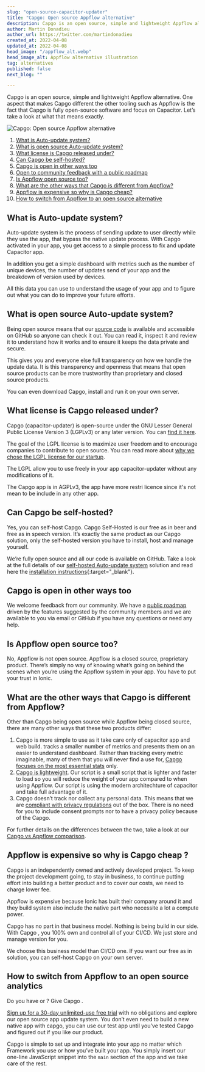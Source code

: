 ```yaml
---
slug: "open-source-capacitor-updater"
title: "Capgo: Open source Appflow alternative"
description: Capgo is an open source, simple and lightweight Appflow alternative. One aspect that makes Capgo different the other tooling such as Appflow is the fact that Capgo is fully open-source software and focus on Capacitor. Let’s take a look at what that means exactly.
author: Martin Donadieu
author_url: https://twitter.com/martindonadieu
created_at: 2022-04-08
updated_at: 2022-04-08
head_image: "/appflow_alt.webp"
head_image_alt: Appflow alternative illustration
tag: alternatives
published: false
next_blog: ""

---
```

Capgo is an open source, simple and lightweight Appflow alternative. One aspect that makes Capgo different the other tooling such as Appflow is the fact that Capgo is fully open-source software and focus on Capacitor. Let’s take a look at what that means exactly.

![Capgo: Open source Appflow alternative](https://capgo.app/blog/uploads/google-analytics-alternatives.webp "Capgo: Open source Appflow alternative")

1. [What is Auto-update system?](https://capgo.app/blog/open-source-capacitor-updater#what-is-auto-update-system)
2. [What is open source Auto-update system?](https://capgo.app/blog/open-source-capacitor-updater#what-is-open-source-auto-update-system)
3. [What license is Capgo released under?](https://capgo.app/blog/open-source-capacitor-updater#what-license-is-capgo-released-under)
4. [Can Capgo be self-hosted?](https://capgo.app/blog/open-source-capacitor-updater#can-capgo-be-self-hosted)
5. [Capgo is open in other ways too](https://capgo.app/blog/open-source-capacitor-updater#capgo-is-open-in-other-ways-too)
 1. [Open to community feedback with a public roadmap](https://capgo.app/blog/open-source-capacitor-updater#open-to-community-feedback-with-a-public-roadmap)
6. [Is Appflow open source too?](https://capgo.app/blog/open-source-capacitor-updater#is-appflow-open-source-too)
7. [What are the other ways that Capgo is different from Appflow?](https://capgo.app/blog/open-source-capacitor-updater#what-are-the-other-ways-that-capgo-is-different-from-Appflow)
8. [Appflow is expensive so why is Capgo cheap?](https://capgo.app/blog/open-source-capacitor-updater#appflow-is-expensive-so-why-is-capgo-cheap)
9. [How to switch from Appflow to an open source alternative](https://capgo.app/blog/open-source-capacitor-updater#how-to-switch-from-google-analytics-to-an-open-source-analytics-alternative)

## What is Auto-update system?

Auto-update system is the process of sending update to user directly while they use the app, that bypass the native update process. With Capgo activated in your app, you get access to a simple process to fix and update Capacitor app.

In addition you get a simple dashboard with metrics such as the number of unique devices, the number of updates send of your app and the breakdown of version used by devices.

All this data you can use to understand the usage of your app and to figure out what you can do to improve your future efforts.

## What is open source Auto-update system?

Being open source means that our [source code](https://github.com/capgo/capacitor-updater/) is available and accessible on GitHub so anyone can check it out. You can read it, inspect it and review it to understand how it works and to ensure it keeps the data private and secure.

This gives you and everyone else full transparency on how we handle the update data. It is this transparency and openness that means that open source products can be more trustworthy than proprietary and closed source products.

You can even download Capgo, install and run it on your own server.

## What license is Capgo released under?

Capgo (capacitor-updater) is open-source under the GNU Lesser General Public License Version 3 (LGPLv3) or any later version. You can [find it here](https://github.com/Cap-go/capacitor-updater/blob/main/LICENCE).

The goal of the LGPL license is to maximize user freedom and to encourage companies to contribute to open source. You can read more about [why we chose the LGPL license for our startup](https://capgo.app/blog/blog/open-source-licenses).

The LGPL allow you to use freely in your app capacitor-updater without any modifications of it.

The Capgo app is in AGPLv3, the app have more restri licence since it's not mean to be include in any other app.

## Can Capgo be self-hosted?

Yes, you can self-host Capgo. Capgo Self-Hosted is our free as in beer and free as in speech version. It’s exactly the same product as our Capgo solution, only the self-hosted version you have to install, host and manage yourself.

We’re fully open source and all our code is available on GitHub. Take a look at the full details of our [self-hosted Auto-update system](https://capgo.app/blog/self-hosted-capgo) solution and read here the [installation instructions](https://github.com/Cap-go/capacitor-updater/wiki/Auto-update-on-premise){:target="_blank"}.

## Capgo is open in other ways too

We welcome feedback from our community. We have a [public roadmap](https://github.com/orgs/Cap-go/projects/1) driven by the features suggested by the community members and we are available to you via email or GitHub if you have any questions or need any help.


## Is Appflow open source too?

No, Appflow is not open source. Appflow is a closed source, proprietary product. There’s simply no way of knowing what’s going on behind the scenes when you’re using the Appflow system in your app. You have to put your trust in Ionic.

## What are the other ways that Capgo is different from Appflow?

Other than Capgo being open source while Appflow being closed source, there are many other ways that these two products differ:

1. Capgo is more simple to use as it take care only of capacitor app and web build. tracks a smaller number of metrics and presents them on an easier to understand dashboard. Rather than tracking every metric imaginable, many of them that you will never find a use for, [Capgo focuses on the most essential stats](https://capgo.app/blog/simple-app-analytics) only.
2. [Capgo is lightweight](https://capgo.app/blog/lightweight-web-analytics). Our script is a small script that is lighter and faster to load so you will reduce the weight of your app compared to when using Appflow. Our script is using the modern architechture of capacitor and take full advantage of it.
3. Capgo doesn’t track nor collect any personal data. This means that we are [compliant with privacy regulations](https://capgo.app/blog/data-policy) out of the box. There is no need for you to include consent prompts nor to have a privacy policy because of the Capgo.

For further details on the differences between the two, take a look at our [Capgo vs Appflow comparison](https://capgo.app/blog/alternative-to-appflow).

## Appflow is expensive so why is Capgo cheap ?

Capgo is an independently owned and actively developed project. To keep the project development going, to stay in business, to continue putting effort into building a better product and to cover our costs, we need to charge lower fee.

Appflow is expensive because Ionic has built their company around it and they build system also include the native part who necessite a lot a compute power.

Capgo has no part in that business model. Nothing is being build in our side. With Capgo , you 100% own and control all of your CI/CD. We just store and manage version for you.

We choose this business model than CI/CD one. If you want our free as in solution, you can self-host Capgo on your own server.

## How to switch from Appflow to an open source analytics

Do you have or ? Give Capgo .

[Sign up for a 30-day unlimited-use free trial](https://capgo.app/blog/register) with no obligations and explore our open source app update system. You don’t even need to build a new native app with capgo, you can use our test app until you’ve tested Capgo and figured out if you like our product.

Capgo is simple to set up and integrate into your app no matter which Framework you use or how you’ve built your app. You simply insert our one-line JavaScript snippet into the `main` section of the app and we take care of the rest.